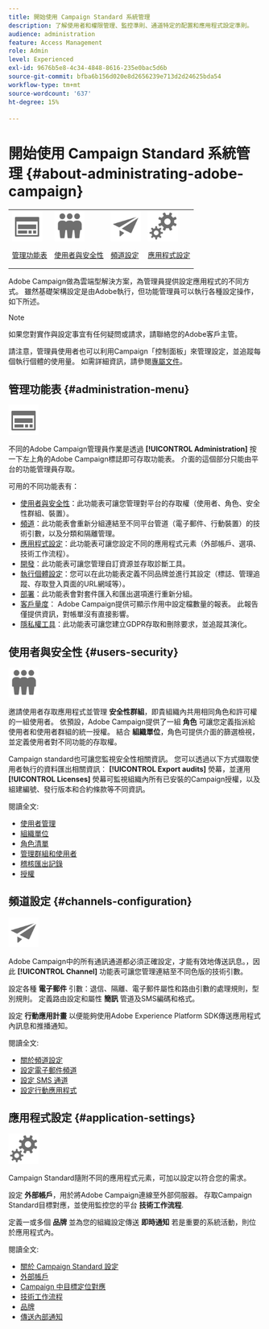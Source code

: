 ```yaml
---
title: 開始使用 Campaign Standard 系統管理
description: 了解使用者和權限管理、監控準則、通道特定的配置和應用程式設定準則。
audience: administration
feature: Access Management
role: Admin
level: Experienced
exl-id: 9676b5e8-4c34-4848-8616-235e0bac5d6b
source-git-commit: bfba6b156d020e8d2656239e713d2d24625bda54
workflow-type: tm+mt
source-wordcount: '637'
ht-degree: 15%

---
```


# 開始使用 Campaign Standard 系統管理 {#about-administrating-adobe-campaign}

<table>
<tr><td><img src="assets/do-not-localize/icon_menu.svg" width="60px"><p><a href="#administration-menu">管理功能表</a></p></td>
<td><img src="assets/do-not-localize/icon_users.svg" width="60px"><p><a href="#users-security">使用者與安全性</a></p></td>
<td><img src="assets/do-not-localize/icon_channels.svg" width="60px"><p><a href="#channels-configuration">頻道設定</a></p></td>
<td><img src="assets/do-not-localize/icon_settings.svg" width="60px"><p><a href="#application-settings">應用程式設定</a></p></td></tr>
</table>

Adobe Campaign做為雲端型解決方案，為管理員提供設定應用程式的不同方式。 雖然基礎架構設定是由Adobe執行，但功能管理員可以執行各種設定操作，如下所述。

>[!NOTE]
>
>如果您對實作與設定事宜有任何疑問或請求，請聯絡您的Adobe客戶主管。

請注意，管理員使用者也可以利用Campaign「控制面板」來管理設定，並追蹤每個執行個體的使用量。 如需詳細資訊，請參閱[專屬文件](https://experienceleague.adobe.com/docs/control-panel/using/control-panel-home.html?lang=zh-Hant)。

## 管理功能表 {#administration-menu}

<img src="assets/do-not-localize/icon_menu.svg" width="60px">

不同的Adobe Campaign管理員作業是透過 **[!UICONTROL Administration]** 按一下左上角的Adobe Campaign標誌即可存取功能表。 介面的這個部分只能由平台的功能管理員存取。

可用的不同功能表有：

* [使用者與安全性](../../administration/using/about-access-management.md)：此功能表可讓您管理對平台的存取權（使用者、角色、安全性群組、裝置）。
* [頻道](../../administration/using/about-channel-configuration.md)：此功能表會重新分組連結至不同平台管道（電子郵件、行動裝置）的技術引數，以及分類和隔離管理。
* [應用程式設定](../../administration/using/external-accounts.md)：此功能表可讓您設定不同的應用程式元素（外部帳戶、選項、技術工作流程）。
* [開發](../../developing/using/data-model-concepts.md)：此功能表可讓您管理自訂資源並存取診斷工具。
* [執行個體設定](../../administration/using/branding.md)：您可以在此功能表定義不同品牌並進行其設定（標誌、管理追蹤、存取登入頁面的URL網域等）。
* [部署](../../automating/using/managing-packages.md)：此功能表會對套件匯入和匯出選項進行重新分組。
* [客戶量度](../../audiences/using/active-profiles.md)： Adobe Campaign提供可顯示作用中設定檔數量的報表。 此報告僅提供資訊，對帳單沒有直接影響。
* [隱私權工具](../../start/using/privacy-management.md)：此功能表可讓您建立GDPR存取和刪除要求，並追蹤其演化。

## 使用者與安全性 {#users-security}

<img src="assets/do-not-localize/icon_users.svg"  width="60px">

邀請使用者存取應用程式並管理 **安全性群組**，即貴組織內共用相同角色和許可權的一組使用者。 依預設，Adobe Campaign提供了一組 **角色** 可讓您定義指派給使用者和使用者群組的統一授權。 結合 **組織單位**，角色可提供介面的篩選檢視，並定義使用者對不同功能的存取權。

Campaign standard也可讓您監視安全性相關資訊。 您可以透過以下方式擷取使用者執行的資料匯出相關資訊： **[!UICONTROL Export audits]** 熒幕，並運用 **[!UICONTROL Licenses]** 熒幕可監視組織內所有已安裝的Campaign授權，以及組建編號、發行版本和合約條款等不同資訊。

閱讀全文:

* [使用者管理](../../administration/using/users-management.md)
* [組織單位](../../administration/using/organizational-units.md)
* [角色清單](../../administration/using/list-of-roles.md)
* [管理群組和使用者](../../administration/using/managing-groups-and-users.md)
* [稽核匯出記錄](../../administration/using/auditing-export-logs.md)
* [授權](../../administration/using/licenses.md)

## 頻道設定 {#channels-configuration}

<img src="assets/do-not-localize/icon_channels.svg" width="60px">

Adobe Campaign中的所有通訊通道都必須正確設定，才能有效地傳送訊息。，因此 **[!UICONTROL Channel]**  功能表可讓您管理連結至不同色版的技術引數。

設定各種 **電子郵件** 引數：退信、隔離、電子郵件屬性和路由引數的處理規則，型別規則。 定義路由設定和屬性 **簡訊** 管道及SMS編碼和格式。

設定 **行動應用計畫** 以便能夠使用Adobe Experience Platform SDK傳送應用程式內訊息和推播通知。

閱讀全文:

* [關於頻道設定](../../administration/using/about-channel-configuration.md)
* [設定電子郵件頻道](../../administration/using/configuring-email-channel.md)
* [設定 SMS 通道](../../administration/using/configuring-sms-channel.md)
* [設定行動應用程式](../../administration/using/configuring-a-mobile-application.md)

## 應用程式設定 {#application-settings}

<img src="assets/do-not-localize/icon_settings.svg" width="60px">

Campaign Standard隨附不同的應用程式元素，可加以設定以符合您的需求。

設定 **外部帳戶**，用於將Adobe Campaign連線至外部伺服器。 存取Campaign Standard目標對應，並使用監控您的平台 **技術工作流程**.

定義一或多個 **品牌** 並為您的組織設定傳送 **即時通知** 若是重要的系統活動，則位於應用程式內。

閱讀全文:

* [關於 Campaign Standard 設定](../../administration/using/about-campaign-standard-settings.md)
* [外部帳戶](../../administration/using/external-accounts.md)
* [Campaign 中目標定位對應](../../administration/using/target-mappings-in-campaign.md)
* [技術工作流程](../../administration/using/technical-workflows.md)
* [品牌](../../administration/using/branding.md)
* [傳送內部通知](../../administration/using/sending-internal-notifications.md)
